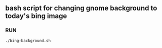 ## bash script for changing gnome background to today's bing image
### RUN
`
./bing-background.sh
`



